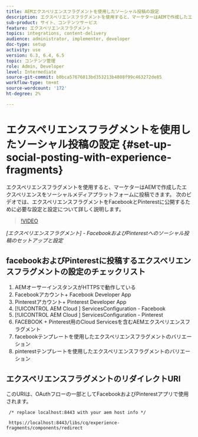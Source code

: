```yaml
---
title: AEMエクスペリエンスフラグメントを使用したソーシャル投稿の設定
description: エクスペリエンスフラグメントを使用すると、マーケターはAEMで作成したエクスペリエンスをソーシャルメディアプラットフォームに投稿できます。 次のビデオでは、エクスペリエンスフラグメントをFacebookとPinterestに公開するために必要な設定と設定について詳しく説明します。
sub-product: サイト、コンテンツサービス
feature: エクスペリエンスフラグメント
topics: integrations, content-delivery
audience: administrator, implementer, developer
doc-type: setup
activity: use
version: 6.3, 6.4, 6.5
topic: コンテンツ管理
role: Admin, Developer
level: Intermediate
source-git-commit: b0bca57676813bd353213b4808f99c463272de85
workflow-type: tm+mt
source-wordcount: '172'
ht-degree: 2%

---
```



# エクスペリエンスフラグメントを使用したソーシャル投稿の設定 {#set-up-social-posting-with-experience-fragments}

エクスペリエンスフラグメントを使用すると、マーケターはAEMで作成したエクスペリエンスをソーシャルメディアプラットフォームに投稿できます。 次のビデオでは、エクスペリエンスフラグメントをFacebookとPinterestに公開するために必要な設定と設定について詳しく説明します。

>[!VIDEO](https://video.tv.adobe.com/v/20592/?quality=9&learn=on)

*[エクスペリエンスフラグメント]  - FacebookおよびPinterestへのソーシャル投稿のセットアップと設定*

## facebookおよびPinterestに投稿するエクスペリエンスフラグメントの設定のチェックリスト

1. AEMオーサーインスタンスがHTTPSで動作している
2. Facebookアカウント+ Facebook Developer App
3. Pinterestアカウント+ Pinterest Developer App
4. [!UICONTROL AEM Cloud ] ServicesConfiguration - Facebook
5. [!UICONTROL AEM Cloud ] ServicesConfiguration - Pinterest
6. FACEBOOK + Pinterest用のCloud Servicesを含むAEMエクスペリエンスフラグメント
7. facebookテンプレートを使用したエクスペリエンスフラグメントのバリエーション
8. pinterestテンプレートを使用したエクスペリエンスフラグメントのバリエーション

## エクスペリエンスフラグメントのリダイレクトURI

このURIは、OAuthフローの一部としてFacebookおよびPinterestアプリで使用されます。

```plain
 /* replace localhost:8443 with your aem host info */

 https://localhost:8443/libs/cq/experience-fragments/components/redirect
```

